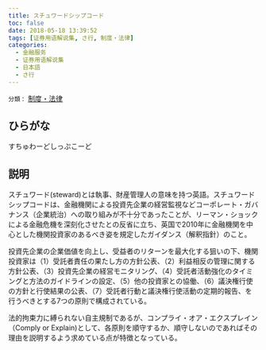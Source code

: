 ```yaml
---
title: スチュワードシップコード
toc: false
date: 2018-05-18 13:39:52
tags: [证券用语解说集, さ行, 制度・法律]
categories:
  - 金融服务
  - 证券用语解说集
  - 日本語
  - さ行
---
```


`分類：` [制度・法律](/tags/制度・法律/)

## ひらがな

すちゅわーどしっぷこーど

## 説明

スチュワード(steward)とは執事、財産管理人の意味を持つ英語。スチュワードシップコードは、金融機関による投資先企業の経営監視などコーポレート・ガバナンス（企業統治）への取り組みが不十分であったことが、リーマン・ショックによる金融危機を深刻化させたとの反省に立ち、英国で2010年に金融機関を中心とした機関投資家のあるべき姿を規定したガイダンス（解釈指針）のこと。

投資先企業の企業価値を向上し、受益者のリターンを最大化する狙いの下、機関投資家は（1）受託者責任の果たし方の方針公表、（2）利益相反の管理に関する方針公表、（3）投資先企業の経営モニタリング、（4）受託者活動強化のタイミングと方法のガイドラインの設定、（5）他の投資家との協働、（6）議決権行使の方針と行使結果の公表、（7）受託者行動と議決権行使活動の定期的報告、を行うべきとする7つの原則で構成されている。

法的拘束力に縛られない自主規制であるが、コンプライ・オア・エクスプレイン（Comply or Explain)として、各原則を順守するか、順守しないのであればその理由を説明するよう求めている点が特徴となっている。
